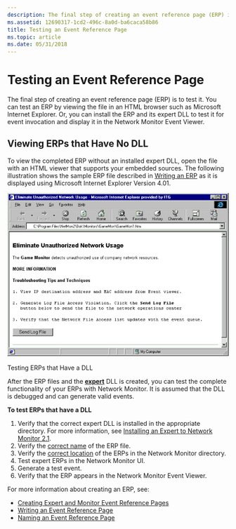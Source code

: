 ```yaml
---
description: The final step of creating an event reference page (ERP) is to test it.
ms.assetid: 12690317-1cd2-496c-8a0d-ba6caca58b86
title: Testing an Event Reference Page
ms.topic: article
ms.date: 05/31/2018
---
```


# Testing an Event Reference Page

The final step of creating an event reference page (ERP) is to test it. You can test an ERP by viewing the file in an HTML browser such as Microsoft Internet Explorer. Or, you can install the ERP and its expert DLL to test it for event invocation and display it in the Network Monitor Event Viewer.

## Viewing ERPs that Have No DLL

To view the completed ERP without an installed expert DLL, open the file with an HTML viewer that supports your embedded sources. The following illustration shows the sample ERP file described in [Writing an ERP](writing-an-event-reference-page.md) as it is displayed using Microsoft Internet Explorer Version 4.01.

![sample erp file](images/ie-erp.png)

Testing ERPs that Have a DLL

After the ERP files and the [**expert**](experts.md) DLL is created, you can test the complete functionality of your ERPs with Network Monitor. It is assumed that the DLL is debugged and can generate valid events.

**To test ERPs that have a DLL**

1.  Verify that the correct expert DLL is installed in the appropriate directory. For more information, see [Installing an Expert to Network Monitor 2.1](installing-an-expert-to-network-monitor-2-1.md).
2.  Verify the [correct name](naming-an-event-reference-page.md) of the ERP file.
3.  Verify the [correct location](installing-existing-erps-to-network-monitor-2-1.md) of the ERPs in the Network Monitor directory.
4.  Test expert ERPs in the Network Monitor UI.
5.  Generate a test event.
6.  Verify that the ERP appears in the Network Monitor Event Viewer.

For more information about creating an ERP, see:

-   [Creating Expert and Monitor Event Reference Pages](creating-expert-and-monitor-event-reference-pages.md)
-   [Writing an Event Reference Page](writing-an-event-reference-page.md)
-   [Naming an Event Reference Page](naming-an-event-reference-page.md)

 

 



